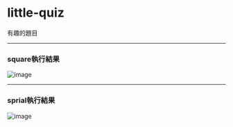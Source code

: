 # little-quiz
 有趣的題目
 
 ----
 ### square執行結果
 ![image](https://user-images.githubusercontent.com/52811389/165099504-c660915d-29b5-4bc8-9c6b-eb932964aaa3.png)


----


### sprial執行結果
![image](https://user-images.githubusercontent.com/52811389/165099693-33b22ad4-3591-425e-9980-61f2d36b2a5d.png)

